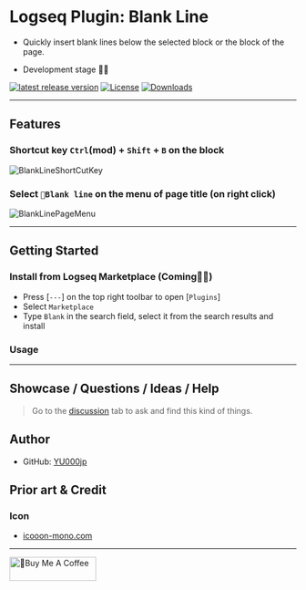 # Logseq Plugin: Blank Line

- Quickly insert blank lines below the selected block or the block of the page.

- Development stage 👷🚧

[![latest release version](https://img.shields.io/github/v/release/YU000jp/logseq-plugin-blank-line)](https://github.com/YU000jp/logseq-plugin-blank-line/releases)
[![License](https://img.shields.io/github/license/YU000jp/logseq-plugin-blank-line?color=blue)](https://github.com/YU000jp/logseq-plugin-blank-line/LICENSE)
[![Downloads](https://img.shields.io/github/downloads/YU000jp/logseq-plugin-blank-line/total.svg)](https://github.com/YU000jp/logseq-plugin-blank-line/releases)
<!-- Published 2023 -->

---

## Features

### Shortcut key `Ctrl`(mod) + `Shift` + `B` on the block

![BlankLineShortCutKey](https://github.com/YU000jp/logseq-plugin-blank-line/assets/111847207/e3841dda-f8b1-463a-af3c-81bc54d44982)

### Select `🔘Blank line` on the menu of page title (on right click)

![BlankLinePageMenu](https://github.com/YU000jp/logseq-plugin-blank-line/assets/111847207/c74c9dac-4e07-45e2-9001-db52b055da21)

---

## Getting Started

### Install from Logseq Marketplace (Coming👷🚧)

- Press [`---`] on the top right toolbar to open [`Plugins`]
- Select `Marketplace`
- Type `Blank` in the search field, select it from the search results and install

### Usage

---

## Showcase / Questions / Ideas / Help

> Go to the [discussion](https://github.com/YU000jp/logseq-plugin-blank-line/discussions) tab to ask and find this kind of things.

## Author

- GitHub: [YU000jp](https://github.com/YU000jp)

## Prior art & Credit

### Icon

- [icooon-mono.com](https://icooon-mono.com/)

---

<a href="https://www.buymeacoffee.com/yu000japan" target="_blank"><img src="https://cdn.buymeacoffee.com/buttons/v2/default-violet.png" alt="🍌Buy Me A Coffee" style="height: 42px;width: 152px" ></a>
